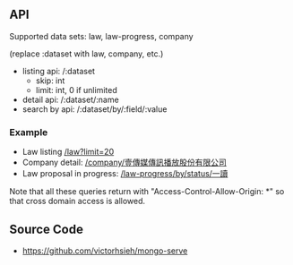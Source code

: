 ## API

Supported data sets: law, law-progress, company

(replace :dataset with law, company, etc.)

* listing api: /:dataset
  * skip: int
  * limit: int, 0 if unlimited
* detail api: /:dataset/:name
* search by api: /:dataset/by/:field/:value

### Example
* Law listing [/law?limit=20](/law?limit=20)
* Company detail: [/company/壹傳媒傳訊播放股份有限公司](/company/壹傳媒傳訊播放股份有限公司)
* Law proposal in progress: [/law-progress/by/status/一讀](/law-progress/by/status/一讀)

Note that all these queries return with "Access-Control-Allow-Origin: *" so that cross domain access is allowed.

## Source Code
* https://github.com/victorhsieh/mongo-serve
